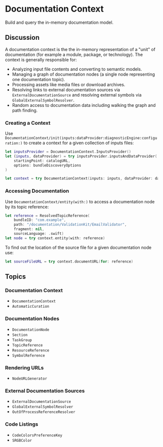 # Documentation Context

Build and query the in-memory documentation model.

## Discussion

A documentation context is the the in-memory representation of a "unit" of documentation (for example a module, package, or technology). 
The context is generally responsible for:

 - Analyzing input file contents and converting to semantic models.
 - Managing a graph of documentation nodes (a single node representing one documentation topic).
 - Processing assets like media files or download archives.
 - Resolving links to external documentation sources via ``ExternalDocumentationSource`` and resolving external symbols via ``GlobalExternalSymbolResolver``.
 - Random access to documentation data including walking the graph and path finding.

### Creating a Context

Use ``DocumentationContext/init(inputs:dataProvider:diagnosticEngine:configuration:)`` to create a context for a given collection of inputs files:

```swift
let inputsProvider = DocumentationContext.InputsProvider()
let (inputs, dataProvider) = try inputsProvider.inputsAndDataProvider(
    startingPoint: catalogURL, 
    options: bundleDiscoveryOptions
)

let context = try DocumentationContext(inputs: inputs, dataProvider: dataProvider)
```

### Accessing Documentation

Use ``DocumentationContext/entity(with:)`` to access a documentation node by its topic reference:

```swift
let reference = ResolvedTopicReference(
    bundleID: "com.example",
    path: "/documentation/ValidationKit/EmailValidator",
    fragment: nil,
    sourceLanguage: .swift)
let node = try context.entity(with: reference)
```

To find out the location of the source file for a given documentation node use:

```swift
let sourceFileURL = try context.documentURL(for: reference)
```

## Topics

### Documentation Context

- ``DocumentationContext``
- ``AutomaticCuration``

### Documentation Nodes

- ``DocumentationNode``
- ``Section``
- ``TaskGroup``
- ``TopicReference``
- ``ResourceReference``
- ``SymbolReference``

### Rendering URLs

- ``NodeURLGenerator``

### External Documentation Sources

- ``ExternalDocumentationSource``
- ``GlobalExternalSymbolResolver``
- ``OutOfProcessReferenceResolver``

### Code Listings

- ``CodeColorsPreferenceKey``
- ``SRGBColor``

<!-- Copyright (c) 2021-2025 Apple Inc and the Swift Project authors. All Rights Reserved. -->
